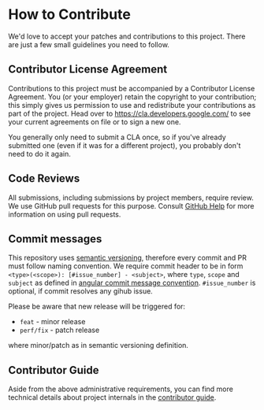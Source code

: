 # How to Contribute

We'd love to accept your patches and contributions to this project. There are just a few small guidelines you need to follow.

## Contributor License Agreement

Contributions to this project must be accompanied by a Contributor License Agreement. You (or your employer) retain the copyright to your contribution; this simply gives us permission to use and redistribute your contributions as part of the project. Head over to <https://cla.developers.google.com/> to see your current agreements on file or to sign a new one.

You generally only need to submit a CLA once, so if you've already submitted one (even if it was for a different project), you probably don't need to do it again.

## Code Reviews

All submissions, including submissions by project members, require review. We use GitHub pull requests for this purpose. Consult
[GitHub Help](https://help.github.com/articles/about-pull-requests/) for more information on using pull requests.

## Commit messages

This repository uses [semantic versioning](https://semver.org/), therefore every commit and PR must follow naming convention. We require commit header to be in form `<type>(<scope>): [#issue_number] - <subject>`, where `type`, `scope` and
`subject` as defined in  [angular commit message convention](https://github.com/angular/angular.js/blob/master/DEVELOPERS.md#type). `#issue_number` is optional, if commit resolves any gihub issue.

Please be aware that new release will be triggered for:
* `feat` - minor release
* `perf/fix` - patch release

where minor/patch as in semantic versioning definition.

## Contributor Guide

Aside from the above administrative requirements, you can find more
technical details about project internals in the
[contributor guide](https://metacontroller.app/contrib/).
